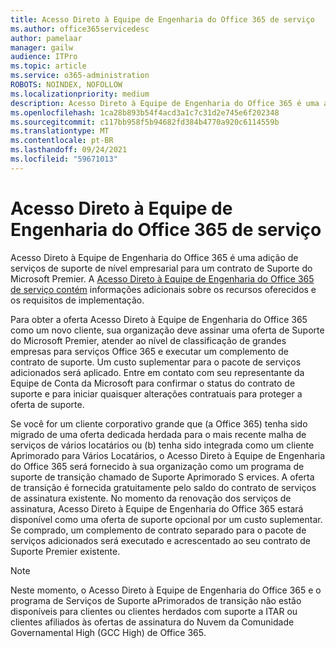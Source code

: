 ```yaml
---
title: Acesso Direto à Equipe de Engenharia do Office 365 de serviço
ms.author: office365servicedesc
author: pamelaar
manager: gailw
audience: ITPro
ms.topic: article
ms.service: o365-administration
ROBOTS: NOINDEX, NOFOLLOW
ms.localizationpriority: medium
description: Acesso Direto à Equipe de Engenharia do Office 365 é uma adição de serviços de suporte de nível empresarial para um contrato de Suporte do Microsoft Premier. A Acesso Direto à Equipe de Engenharia do Office 365 de serviço contém informações adicionais sobre os recursos oferecidos e os requisitos de implementação.
ms.openlocfilehash: 1ca28b893b54f4acd3a1c7c31d2e745e6f202348
ms.sourcegitcommit: c117bb958f5b94682fd384b4770a920c6114559b
ms.translationtype: MT
ms.contentlocale: pt-BR
ms.lasthandoff: 09/24/2021
ms.locfileid: "59671013"
---
```

# <a name="office-365-engineering-direct-service-description"></a>Acesso Direto à Equipe de Engenharia do Office 365 de serviço

Acesso Direto à Equipe de Engenharia do Office 365 é uma adição de serviços de suporte de nível empresarial para um contrato de Suporte do Microsoft Premier. A [Acesso Direto à Equipe de Engenharia do Office 365 de serviço contém](https://github.com/MicrosoftDocs/OfficeDocs-O365ServiceDescriptions/blob/master/Office%20365%20Engineering%20Direct%20-%20Svc%20Desc%20(25mar2019).pdf) informações adicionais sobre os recursos oferecidos e os requisitos de implementação.

Para obter a oferta Acesso Direto à Equipe de Engenharia do Office 365 como um novo cliente, sua organização deve assinar uma oferta de Suporte do Microsoft Premier, atender ao nível de classificação de grandes empresas para serviços Office 365 e executar um complemento de contrato de suporte. Um custo suplementar para o pacote de serviços adicionados será aplicado. Entre em contato com seu representante da Equipe de Conta da Microsoft para confirmar o status do contrato de suporte e para iniciar quaisquer alterações contratuais para proteger a oferta de suporte. 

Se você for um cliente corporativo grande que (a Office 365) tenha sido migrado de uma oferta dedicada herdada para o mais recente malha de serviços de vários locatários ou (b) tenha sido integrada como um cliente Aprimorado para Vários Locatários, o Acesso Direto à Equipe de Engenharia do Office 365 será fornecido à sua organização como um programa de suporte de transição chamado de Suporte Aprimorado S ervices. A oferta de transição é fornecida gratuitamente pelo saldo do contrato de serviços de assinatura existente. No momento da renovação dos serviços de assinatura, Acesso Direto à Equipe de Engenharia do Office 365 estará disponível como uma oferta de suporte opcional por um custo suplementar. Se comprado, um complemento de contrato separado para o pacote de serviços adicionados será executado e acrescentado ao seu contrato de Suporte Premier existente.

> [!NOTE]
> Neste momento, o Acesso Direto à Equipe de Engenharia do Office 365 e o programa de Serviços de Suporte aPrimorados de transição não estão disponíveis para clientes ou clientes herdados com suporte a ITAR ou clientes afiliados às ofertas de assinatura do Nuvem da Comunidade Governamental High (GCC High) de Office 365.
